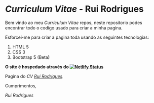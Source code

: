 # *Curriculum Vitae* - Rui Rodrigues

Bem vindo ao meu *Curriculum Vitae* repos, neste repositorio podes encontrar todo o codigo usado para criar a minha pagina.

Esforcei-me para criar a pagina toda usando as seguintes tecnologias:
1. HTML 5
2. CSS 3
3. Bootstrap 5 (Beta)

**O site é hospedado através do [![Netlify Status](https://api.netlify.com/api/v1/badges/c242a11d-0366-4bf2-8d7d-8d14a564456c/deploy-status)](https://app.netlify.com/sites/ruirodrigues/deploys)**

Pagina do *CV [Rui Rodrigues](https://ruirodrigues.netlify.app/).*

Cumprimentos,

*Rui Rodrigues*
